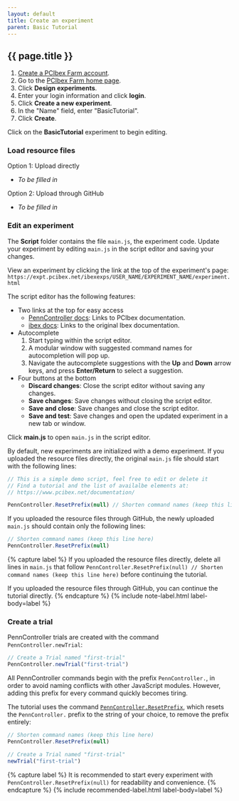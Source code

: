 ```yaml
---
layout: default
title: Create an experiment
parent: Basic Tutorial
---
```


## {{ page.title }}

1. [Create a PCIbex Farm account](#creating-account).
2. Go to the [PCIbex Farm home page](https://expt.pcibex.net/).
3. Click **Design experiments**.
4. Enter your login information and click **login**.
5. Click **Create a new experiment**.
6. In the "Name" field, enter "BasicTutorial".
7. Click **Create**.

Click on the **BasicTutorial** experiment to begin editing.

### Load resource files

Option 1: Upload directly

+ *To be filled in*

Option 2: Upload through GitHub

+ *To be filled in*

### Edit an experiment

The **Script** folder contains the file `main.js`, the experiment code. Update your experiment by editing `main.js` in the script editor and saving your changes.

View an experiment by clicking the link at the top of the experiment's page:
`https://expt.pcibex.net/ibexexps/USER_NAME/EXPERIMENT_NAME/experiment.html`

The script editor has the following features:

+ Two links at the top for easy access
  + [PennController docs](https://www.pcibex.net/documentation/): Links to PCIbex documentation.
  + [ibex docs](https://github.com/addrummond/ibex/blob/master/docs/manual.md): Links to the original Ibex documentation.
+ Autocomplete 
  1. Start typing within the script editor. 
  2. A modular window with suggested command names for autocompletion will pop up.
  3. Navigate the autocomplete suggestions with the **Up** and **Down** arrow keys, and press **Enter/Return** to select a suggestion.
+ Four buttons at the bottom
  + **Discard changes**: Close the script editor without saving any changes.
  + **Save changes**: Save changes without closing the script editor.
  + **Save and close**: Save changes and close the script editor.
  + **Save and test**: Save changes and open the updated experiment in a new tab or window.

Click **main.js** to open `main.js` in the script editor. 

By default, new experiments are initialized with a demo experiment.  If you uploaded the resource files directly,  the original `main.js` file  should start with the following lines:
```javascript
// This is a simple demo script, feel free to edit or delete it
// Find a tutorial and the list of availalbe elements at:
// https://www.pcibex.net/documentation/

PennController.ResetPrefix(null) // Shorten command names (keep this line here)
```

If you uploaded the resource files through GitHub,  the newly uploaded `main.js` should contain only the following lines:
```javascript
// Shorten command names (keep this line here)
PennController.ResetPrefix(null) 
```

{% capture label %}
If you uploaded the resource files directly, delete all lines in `main.js` that follow `PennController.ResetPrefix(null) // Shorten command names (keep this line here)` before continuing the tutorial.

If you uploaded the resource files through GitHub, you can continue the tutorial directly.
{% endcapture %}
{% include note-label.html label-body=label  %}

### Create a trial

PennController trials are created with the command `PennController.newTrial`:

```javascript
// Create a Trial named "first-trial"
PennController.newTrial("first-trial")
```

All PennController commands begin with the prefix `PennController.`, in order to avoid naming conflicts with other JavaScript modules. However, adding this prefix for every command quickly becomes tiring.

The tutorial uses the command [`PennController.ResetPrefix`](./commands/global-commands/resetprefix/), which resets the `PennController.` prefix to the string of your choice, to remove the prefix entirely:
```javascript
// Shorten command names (keep this line here)
PennController.ResetPrefix(null) 

// Create a Trial named "first-trial"
newTrial("first-trial")
```

{% capture label %}
It is recommended to start every experiment with `PennController.ResetPrefix(null)`  for readability and convenience. 
{% endcapture %}
{% include recommended-label.html label-body=label  %}
